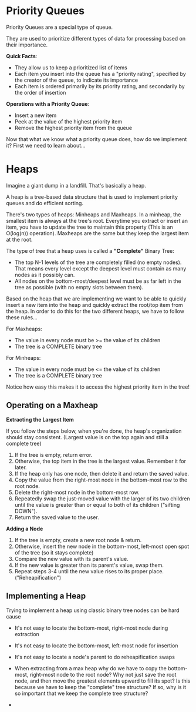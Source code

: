 # Priority Queues
Priority Queues are a special type of queue. 

They are used to prioritize different types of data for processing based on their importance.

**Quick Facts**:
- They allow us to keep a prioritized list of items
- Each item you insert into the queue has a "priority rating", specified by the creator of the queue, to indicate its importance
- Each item is ordered primarily by its priority rating, and secondarily by the order of insertion

**Operations with a Priority Queue**:
- Insert a new item
- Peek at the value of the highest priority item
- Remove the highest priority item from the queue

Now that what we know what a priority queue does, how do we implement it? First we need to learn about...

# Heaps
Imagine a giant dump in a landfill. That's basically a heap. 

A heap is a tree-based data structure that is used to implement priority queues and do efficient sorting.

There's two types of heaps: Minheaps and Maxheaps. In a minheap, the smallest item is always at the tree's root. Everytime you extract or insert an item, you have to update the tree to maintain this property (This is an O(log(n)) operation). Maxheaps are the same but they keep the largest item at the root. 

The type of tree that a heap uses is called a **"Complete"** Binary Tree:
- The top N-1 levels of the tree are completely filled (no empty nodes). That means every level except the deepest level must contain as many nodes as it possibly can.
- All nodes on the bottom-most/deepest level must be as far left in the tree as possible (with no empty slots between them). 

Based on the heap that we are implementing we want to be able to quickly insert a new item into the heap and quickly extract the root/top item from the heap. In order to do this for the two different heaps, we have to follow these rules...

For Maxheaps:
- The value in every node must be >= the value of its children
- The tree is a COMPLETE binary tree

For Minheaps:
- The value in every node must be <= the value of its children
- The tree is a COMPLETE binary tree

Notice how easy this makes it to access the highest priority item in the tree!

## Operating on a Maxheap

**Extracting the Largest Item**

If you follow the steps below, when you're done, the heap's organization should stay consistent. (Largest value is on the top again and still a complete tree)
1. If the tree is empty, return error.
2. Otherwise, the top item in the tree is the largest value. Remember it for later.
3. If the heap only has one node, then delete it and return the saved value.
4. Copy the value from the right-most node in the bottom-most row to the root node.
5. Delete the right-most node in the bottom-most row.
6. Repeatedly swap the just-moved value with the larger of its two children until the value is greater than or equal to both of its children ("sifting DOWN").
7. Return the saved value to the user.

**Adding a Node**
1. If the tree is empty, create a new root node & return.
2. Otherwise, insert the new node in the bottom-most, left-most open spot of the tree (so it stays complete)
3. Compare the new value with its parent's value.
4. If the new value is greater than its parent's value, swap them.
5. Repeat steps 3-4 until the new value rises to its proper place. ("Reheapification")

## Implementing a Heap
Trying to implement a heap using classic binary tree nodes can be hard cause
- It's not easy to locate the bottom-most, right-most node during extraction
- It's not easy to locate the bottom-most, left-most node for insertion
- It's not easy to locate a node's parent to do reheapification swaps



-    When extracting from a max heap why do we have to copy the bottom-most, right-most node to the root node? Why not just save the root node, and then move the greatest elements upward to fill its spot? Is this because we have to keep the "complete" tree structure? If so, why is it so important that we keep the complete tree structure?
- 

